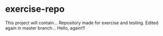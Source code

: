 # exercise-repo

This project will contain...
Repository made for exercise and testing.
Edited again in master branch...
Hello, again!!!

